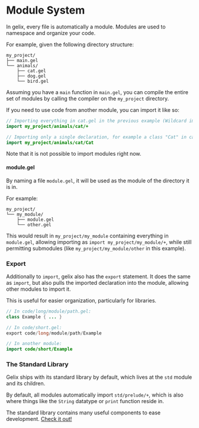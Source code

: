# Module System

In gelix, every file is automatically a module. 
Modules are used to namespace and organize your code.

For example, given the following directory structure:

```
my_project/
├── main.gel
└── animals/
    ├── cat.gel
    ├── dog.gel
    └── bird.gel
```

Assuming you have a `main` function in `main.gel`, you can compile the entire
set of modules by calling the compiler on the `my_project` directory.

If you need to use code from another module, you can import it like so:

```java
// Importing everything in cat.gel in the previous example (Wildcard import):
import my_project/animals/cat/+

// Importing only a single declaration, for example a class "Cat" in cat.gel:
import my_project/animals/cat/Cat
```

Note that it is not possible to import modules right now.

#### module.gel

By naming a file `module.gel`, it will be used as the module of the directory it is in.

For example:

```
my_project/
└── my_module/
    ├── module.gel
    └── other.gel
```

This would result in `my_project/my_module` containing everything in `module.gel`, allowing
importing as `import my_project/my_module/+`, while still permitting submodules 
(like `my_project/my_module/other` in this example).

### Export

Additionally to `import`, gelix also has the `export` statement. It does
the same as `import`, but also pulls the imported declaration into the module,
allowing other modules to import it.

This is useful for easier organization, particularly for libraries.

```java
// In code/long/module/path.gel:
class Example { ... }

// In code/short.gel:
export code/long/module/path/Example

// In another module:
import code/short/Example
```

### The Standard Library

Gelix ships with its standard library by default, which lives at the `std` module and
its children.

By default, all modules automatically import `std/prelude/+`, which is also where
things like the `String` datatype or `print` function reside in.

The standard library contains many useful components to ease development.
[Check it out!](https://gitea.angm.xyz/felix/gelixrs/src/branch/master/std)